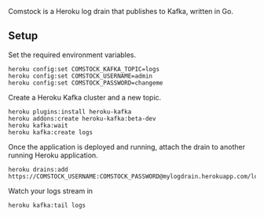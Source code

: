 Comstock is a Heroku log drain that publishes to Kafka, written in Go.

## Setup

Set the required environment variables.

```
heroku config:set COMSTOCK_KAFKA_TOPIC=logs
heroku config:set COMSTOCK_USERNAME=admin
heroku config:set COMSTOCK_PASSWORD=changeme
```

Create a Heroku Kafka cluster and a new topic. 

```
heroku plugins:install heroku-kafka
heroku addons:create heroku-kafka:beta-dev
heroku kafka:wait
heroku kafka:create logs
```

Once the application is deployed and running, attach the drain to another running Heroku application.

```
heroku drains:add https://COMSTOCK_USERNAME:COMSTOCK_PASSWORD@mylogdrain.herokuapp.com/logs
```

Watch your logs stream in

```
heroku kafka:tail logs
```
